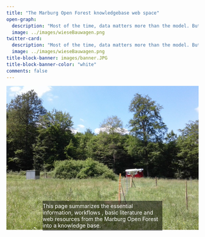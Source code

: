 ```yaml
---
title: "The Marburg Open Forest knowledgebase web space"
open-graph:
  description: "Most of the time, data matters more than the model. But what is reality without model?"
  image: ../images/wieseBauwagen.png
twitter-card:
  description: "Most of the time, data matters more than the model. But what is reality without model?"
  image: ../images/wieseBauwagen.png
title-block-banner: images/banner.JPG
title-block-banner-color: "white"
comments: false
---
```


<style>
.container {
background-size: cover;
background-repeat: no-repeat;
  position: relative;
  text-align: center;
  color: white;
}
.bottom-left {
  color: white;
  position: absolute;
  bottom: 1px;
  left: 95px;
  padding-top: 5px;
  right: 95px;
  padding-bottom: 5px;
  text-align: left;
  background: rgba(0,0,0,0.5);
}

</style>


<div class="container">
 
  <img src="/images/wieseBauwagen.png" alt="Snow" style="height:80%;">
  <div class="bottom-left">This page summarizes the essential information, workflows , basic literature and web resources from the Marburg Open Forest  into a knowledge base.</div>
</div>

